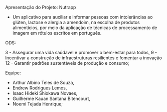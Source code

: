 Apresentação do Projeto: Nutrapp

- Um aplicativo para auxiliar e informar pessoas com intolerâncias ao glúten, lactose e alergia a amendoim, na escolha de produtos alimentícios, por meio da aplicação de técnicas de processamento de imagem em rótulos escritos em português.

ODS:

3 - Assegurar uma vida saúdavel e promover o bem-estar para todos,
9 - Incentivar a construção de infraestruturas resilientes e fomentar a inovação
12 - Garantir padrões sustentáveis de produção e consumo;

Equipe:

- Arthur Albino Teles de Souza,
- Endrew Rodrigues Lemos,
- Isaac Hideki Shiokawa Novaes,
- Guilherme Kauan Santana Bitencourt,
- Noemi Tejada Henrique;